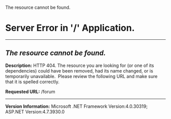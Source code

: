 
The resource cannot be found.
# Server Error in '/' Application.
---
##  *The resource cannot be found.*
 **Description:** HTTP 404. The resource you are looking for (or one of its dependencies) could have been removed, had its name changed, or is temporarily unavailable.  Please review the following URL and make sure that it is spelled correctly.
   
  
 **Requested URL:** /forum  
  
---
**Version Information:** Microsoft .NET Framework Version:4.0.30319; ASP.NET Version:4.7.3930.0

 
